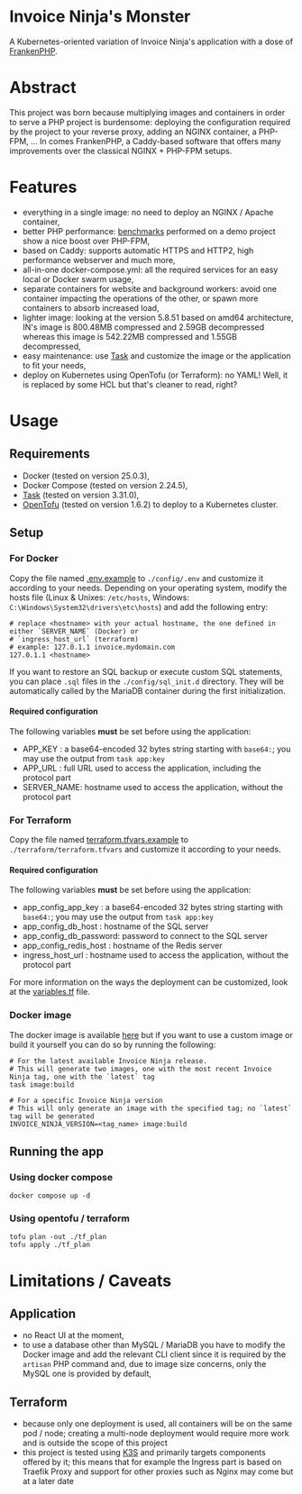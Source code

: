 Invoice Ninja's Monster
=======================
A Kubernetes-oriented variation of Invoice Ninja's application with a dose of [FrankenPHP](https://frankenphp.dev).

# Abstract
This project was born because multiplying images and containers in order to serve a PHP project is burdensome:
deploying the configuration required by the project to your reverse proxy, adding an NGINX container, a PHP-FPM, ...
In comes FrankenPHP, a Caddy-based software that offers many improvements over the classical NGINX + PHP-FPM setups.

# Features
- everything in a single image: no need to deploy an NGINX / Apache container,
- better PHP performance: [benchmarks](https://github.com/dunglas/frankenphp-demo/tree/main/benchmark) performed on a demo project show a nice boost over PHP-FPM,
- based on Caddy: supports automatic HTTPS and HTTP2, high performance webserver and much more,
- all-in-one docker-compose.yml: all the required services for an easy local or Docker swarm usage,
- separate containers for website and background workers: avoid one container impacting the operations of the other, or
  spawn more containers to absorb increased load,
- lighter image: looking at the version 5.8.51 based on amd64 architecture, IN's image is 800.48MB compressed and 2.59GB
  decompressed whereas this image is 542.22MB compressed and 1.55GB decompressed,
- easy maintenance: use [Task](https://github.com/go-task/task) and customize the image or the application to fit your needs,
- deploy on Kubernetes using OpenTofu (or Terraform): no YAML! Well, it is replaced by some HCL but that's cleaner to
  read, right?

# Usage
## Requirements
- Docker (tested on version 25.0.3),
- Docker Compose (tested on version 2.24.5),
- [Task](https://github.com/go-task/task) (tested on version 3.31.0),
- [OpenTofu]() (tested on version 1.6.2) to deploy to a Kubernetes cluster.

## Setup
### For Docker
Copy the file named [.env.example](./config/.env.example) to `./config/.env` and customize it according to your needs.
Depending on your operating system, modify the hosts file (Linux & Unixes: `/etc/hosts`, Windows: `C:\Windows\System32\drivers\etc\hosts`)
and add the following entry:
```shell
# replace <hostname> with your actual hostname, the one defined in either `SERVER_NAME` (Docker) or
# `ingress_host_url` (terraform)
# example: 127.0.1.1 invoice.mydomain.com
127.0.1.1 <hostname>
```

If you want to restore an SQL backup or execute custom SQL statements, you can place `.sql` files in the
`./config/sql_init.d` directory. They will be automatically called by the MariaDB container during the first initialization.

#### Required configuration
The following variables **must** be set before using the application:
- APP_KEY    : a base64-encoded 32 bytes string starting with `base64:`; you may use the output from `task app:key`
- APP_URL    : full URL used to access the application, including the protocol part
- SERVER_NAME: hostname used to access the application, without the protocol part

### For Terraform
Copy the file named [terraform.tfvars.example](./terraform/terraform.tfvars.example) to `./terraform/terraform.tfvars`
and customize it according to your needs.

#### Required configuration
The following variables **must** be set before using the application:
- app_config_app_key    : a base64-encoded 32 bytes string starting with `base64:`; you may use the output from `task app:key`
- app_config_db_host    : hostname of the SQL server
- app_config_db_password: password to connect to the SQL server
- app_config_redis_host : hostname of the Redis server
- ingress_host_url      : hostname used to access the application, without the protocol part

For more information on the ways the deployment can be customized, look at the [variables.tf](./terraform/variables.tf)
file.

### Docker image
The docker image is available [here](https://hub.docker.com/r/pouncetech/invoiceninja) but if you want to use a custom
image or build it yourself you can do so by running the following:
```shell
# For the latest available Invoice Ninja release.
# This will generate two images, one with the most recent Invoice Ninja tag, one with the `latest` tag
task image:build

# For a specific Invoice Ninja version
# This will only generate an image with the specified tag; no `latest` tag will be generated
INVOICE_NINJA_VERSION=<tag_name> image:build
```

## Running the app
### Using docker compose
```shell
docker compose up -d
```

### Using opentofu / terraform
```shell
tofu plan -out ./tf_plan
tofu apply ./tf_plan
```

# Limitations / Caveats
## Application
- no React UI at the moment,
- to use a database other than MySQL / MariaDB you have to modify the Docker image and add the relevant CLI client since
  it is required by the `artisan` PHP command and, due to image size concerns, only the MySQL one is provided by default,

## Terraform
- because only one deployment is used, all containers will be on the same pod / node; creating a multi-node deployment
  would require more work and is outside the scope of this project
- this project is tested using [K3S](https://www.rancher.com/products/k3s) and primarily targets components offered by it;
  this means that for example the Ingress part is based on Traefik Proxy and support for other proxies such as Nginx may
  come but at a later date
